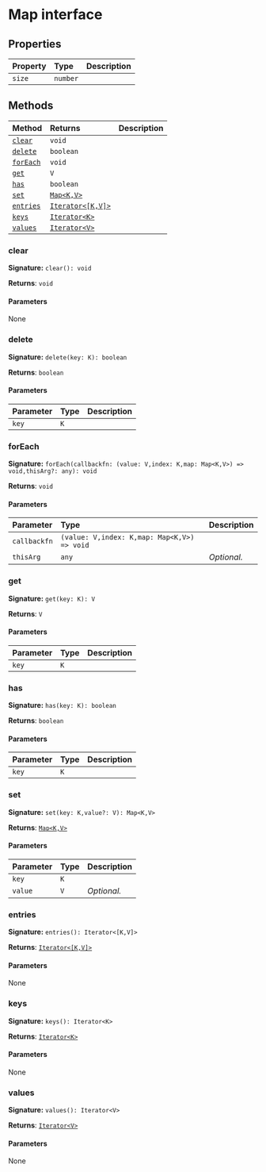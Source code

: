 # Map interface










## Properties

| Property	   | Type	| Description|
|:-------------|:-------|:-----------|
|`size`      | `number` |  |




## Methods

| Method	   |  Returns	| Description|
|:-------------|:-------|:-----------|
|[`clear`](#clear)      | `void` |  |
|[`delete`](#delete)      | `boolean` |  |
|[`forEach`](#foreach)      | `void` |  |
|[`get`](#get)      | `V` |  |
|[`has`](#has)      | `boolean` |  |
|[`set`](#set)      | [`Map<K,V>`](../es6-collections/map.md) |  |
|[`entries`](#entries)      | [`Iterator<[K,V]>`](../es6-collections/iterator.md) |  |
|[`keys`](#keys)      | [`Iterator<K>`](../es6-collections/iterator.md) |  |
|[`values`](#values)      | [`Iterator<V>`](../es6-collections/iterator.md) |  |




### clear



**Signature:** ``clear(): void``

**Returns**: `void`



#### Parameters
None


### delete



**Signature:** ``delete(key: K): boolean``

**Returns**: `boolean`



#### Parameters


| Parameter	   | Type    | Description |
|:-------------|:---------------|:------------|
| `key`    | `K` |  |


### forEach



**Signature:** ``forEach(callbackfn: (value: V,index: K,map: Map<K,V>) => void,thisArg?: any): void``

**Returns**: `void`



#### Parameters


| Parameter	   | Type    | Description |
|:-------------|:---------------|:------------|
| `callbackfn`    | `(value: V,index: K,map: Map<K,V>) => void` |  |
| `thisArg`    | `any` | _Optional._ |


### get



**Signature:** ``get(key: K): V``

**Returns**: `V`



#### Parameters


| Parameter	   | Type    | Description |
|:-------------|:---------------|:------------|
| `key`    | `K` |  |


### has



**Signature:** ``has(key: K): boolean``

**Returns**: `boolean`



#### Parameters


| Parameter	   | Type    | Description |
|:-------------|:---------------|:------------|
| `key`    | `K` |  |


### set



**Signature:** ``set(key: K,value?: V): Map<K,V>``

**Returns**: [`Map<K,V>`](../es6-collections/map.md)



#### Parameters


| Parameter	   | Type    | Description |
|:-------------|:---------------|:------------|
| `key`    | `K` |  |
| `value`    | `V` | _Optional._ |


### entries



**Signature:** ``entries(): Iterator<[K,V]>``

**Returns**: [`Iterator<[K,V]>`](../es6-collections/iterator.md)



#### Parameters
None


### keys



**Signature:** ``keys(): Iterator<K>``

**Returns**: [`Iterator<K>`](../es6-collections/iterator.md)



#### Parameters
None


### values



**Signature:** ``values(): Iterator<V>``

**Returns**: [`Iterator<V>`](../es6-collections/iterator.md)



#### Parameters
None

